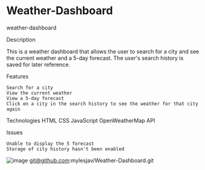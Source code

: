 # Weather-Dashboard

weather-dashboard

Description

This is a weather dashboard that allows the user to search for a city and see the current weather and a 5-day forecast. The user's search history is saved for later reference. 

Features

    Search for a city
    View the current weather
    View a 5-day forecast
    Click on a city in the search history to see the weather for that city again

Technologies
    HTML
    CSS
    JavaScript
    OpenWeatherMap API

Issues

    Unable to display the 5 forecast
    Storage of city history hasn't been enabled

![image](https://github.com/mylesjav/Weather-Dashboard/assets/152746324/c8507ff7-d6be-4457-aca5-03e5ad065683)
git@github.com:mylesjav/Weather-Dashboard.git

